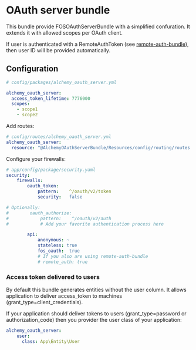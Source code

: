 # OAuth server bundle

This bundle provide FOSOAuthServerBundle with a simplified confuration.
It extends it with allowed scopes per OAuth client.

If user is authenticated with a RemoteAuthToken (see [remote-auth-bundle](../remote-auth-bundle/README.md)), then user ID will be provided automatically.

## Configuration

```yaml
# config/packages/alchemy_oauth_server.yml

alchemy_oauth_server:
  access_token_lifetime: 7776000
  scopes:
    - scope1
    - scope2
```

Add routes:

```yaml
# config/routes/alchemy_oauth_server.yml
alchemy_oauth_server:
  resource: "@AlchemyOAuthServerBundle/Resources/config/routing/routes.yaml"
```

Configure your firewalls:

```yaml
# app/config/package/security.yaml
security:
    firewalls:
        oauth_token:
            pattern:    ^/oauth/v2/token
            security:   false

# Optionally:
#        oauth_authorize:
#            pattern:    ^/oauth/v2/auth
#            # Add your favorite authentication process here

        api:
            anonymous: ~
            stateless: true
            fos_oauth:  true
            # If you also are using remote-auth-bundle
            # remote_auth: true
```

### Access token delivered to users

By default this bundle generates entities without the user column.
It allows application to deliver access_token to machines (grant_type=client_credentials).

If your application should deliver tokens to users (grant_type=password or authorization_code) then you provider the user class of your application:

```yaml
alchemy_oauth_server:
    user:
      class: App\Entity\User
```
